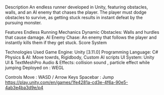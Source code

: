 Description
An endless runner developed in Unity, featuring obstacles, walls, and an AI enemy that chases the player. The player must dodge obstacles to survive, as getting stuck results in instant defeat by the pursuing monster.

Features
Endless Running Mechanics
Dynamic Obstacles: Walls and hurdles that cause damage.
AI Enemy Chase: An enemy that follows the player and instantly kills them if they get stuck.
Score System

Technologies Used
Game Engine: Unity [3.11.0]
Programming Language: C#
Physics & AI: Move  towrds, Rigidbody, Custom AI scripts
UI System: Unity UI & TextMeshPro
Audio & Effects: collision sound , particle effect while jumping
Deployed on : WEGL

Controls
 Move : WASD / Arrow Keys
Spacebar : Jump
https://play.unity.com/en/games/1fe4281a-cd3e-4f6a-90e5-4ab3e4ba3d9e/p4
